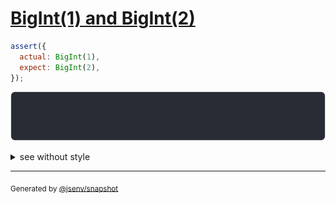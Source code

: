 # [BigInt(1) and BigInt(2)](../../number.test.js#L138)

```js
assert({
  actual: BigInt(1),
  expect: BigInt(2),
});
```

![img](throw.svg)

<details>
  <summary>see without style</summary>

```console
AssertionError: actual and expect are different

actual: 1n
expect: 2n
```

</details>


---

<sub>
  Generated by <a href="https://github.com/jsenv/core/tree/main/packages/independent/snapshot">@jsenv/snapshot</a>
</sub>
